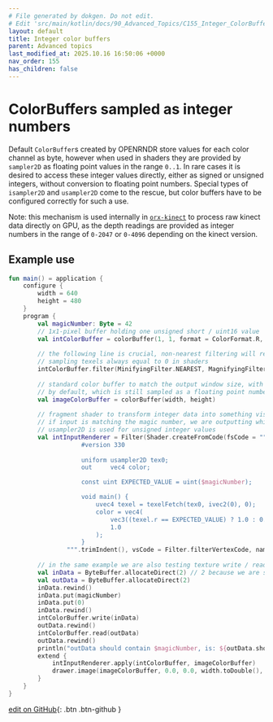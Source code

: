 ```yaml
---
# File generated by dokgen. Do not edit. 
# Edit 'src/main/kotlin/docs/90_Advanced_Topics/C155_Integer_ColorBuffers.kt' instead.
layout: default
title: Integer color buffers
parent: Advanced topics
last_modified_at: 2025.10.16 16:50:06 +0000
nav_order: 155
has_children: false
---
```

 
# ColorBuffers sampled as integer numbers

Default `ColorBuffer`s created by OPENRNDR store values for each color 
channel as byte, however when used in shaders they are provided by 
`sampler2D` as floating point values in the range `0..1`. 
In rare cases it is desired to access these integer values directly,
either as signed or unsigned integers, without conversion to floating 
point numbers.
Special types of `isampler2D` and `usampler2D` come to the rescue, 
but color buffers have to be configured correctly for such a use.

Note: this mechanism is used internally in
[`orx-kinect`](https://guide.openrndr.org/ORX/kinect.html) 
to process raw kinect data directly on GPU, as the depth readings are 
provided as integer numbers in the range
of `0-2047` or `0-4096` depending on the kinect version.

## Example use 
 
```kotlin
fun main() = application {
    configure {
        width = 640
        height = 480
    }
    program {
        val magicNumber: Byte = 42
        // 1x1-pixel buffer holding one unsigned short / uint16 value
        val intColorBuffer = colorBuffer(1, 1, format = ColorFormat.R, type = ColorType.UINT16_INT)
        
        // the following line is crucial, non-nearest filtering will result in
        // sampling texels always equal to 0 in shaders
        intColorBuffer.filter(MinifyingFilter.NEAREST, MagnifyingFilter.NEAREST)
        
        // standard color buffer to match the output window size, with ColorType.UINT8
        // by default, which is still sampled as a floating point number in shaders
        val imageColorBuffer = colorBuffer(width, height)
        
        // fragment shader to transform integer data into something visible
        // if input is matching the magic number, we are outputting whiteness
        // usampler2D is used for unsigned integer values
        val intInputRenderer = Filter(Shader.createFromCode(fsCode = """
                    #version 330
                    
                    uniform usampler2D tex0;
                    out     vec4 color;

                    const uint EXPECTED_VALUE = uint($magicNumber);

                    void main() {
                        uvec4 texel = texelFetch(tex0, ivec2(0), 0);
                        color = vec4(
                            vec3((texel.r == EXPECTED_VALUE) ? 1.0 : 0.0),
                            1.0
                        );
                    }
                """.trimIndent(), vsCode = Filter.filterVertexCode, name = "shader with usampler2D as input"))
        
        // in the same example we are also testing texture write / read
        val inData = ByteBuffer.allocateDirect(2) // 2 because we are storing shorts
        val outData = ByteBuffer.allocateDirect(2)
        inData.rewind()
        inData.put(magicNumber)
        inData.put(0)
        inData.rewind()
        intColorBuffer.write(inData)
        outData.rewind()
        intColorBuffer.read(outData)
        outData.rewind()
        println("outData should contain $magicNumber, is: ${outData.short}")
        extend {
            intInputRenderer.apply(intColorBuffer, imageColorBuffer)
            drawer.image(imageColorBuffer, 0.0, 0.0, width.toDouble(), height.toDouble())
        }
    }
}
``` 

[edit on GitHub](https://github.com/openrndr/openrndr-guide/blob/main/src/main/kotlin/docs/90_Advanced_Topics/C155_Integer_ColorBuffers.kt){: .btn .btn-github }